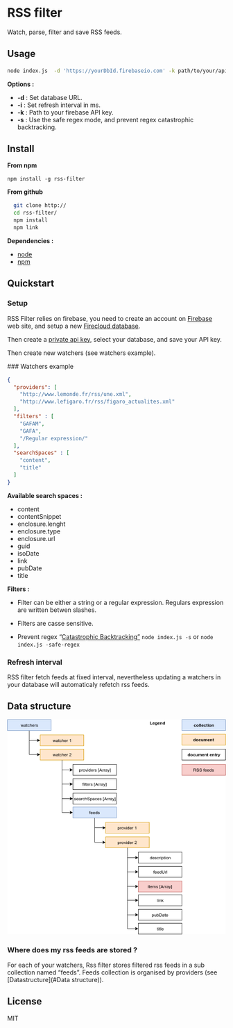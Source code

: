 # RSS filter
Watch, parse, filter and save RSS feeds.

## Usage

```bash
node index.js  -d 'https://yourDbId.firebaseio.com' -k path/to/your/api/key -i 600000
```
__Options :__

* __-d__ : Set database URL.
* __-i__ : Set refresh interval in ms.
* __-k__ : Path to your firebase API key.
* __-s__ : Use the safe regex mode, and prevent regex catastrophic backtracking.

## Install

__From npm__

```
npm install -g rss-filter
```

__From github__

```bash
  git clone http://
  cd rss-filter/
  npm install
  npm link
```
__Dependencies :__

* [node](https://nodejs.org/en/)
* [npm](https://www.npmjs.com/get-npm)

## Quickstart
### Setup

RSS Filter relies on firebase, you need to create an account on [Firebase](https://console.firebase.google.com/) web site, and setup a new [Firecloud database](https://firebase.google.com/docs/firestore/quickstart).

Then create a [private api key](https://console.firebase.google.com/project/_/settings/serviceaccounts/adminsdk), select your database, and save your API key.

Then create new watchers (see watchers example).

### Watchers example
```json
{
  "providers": [
    "http://www.lemonde.fr/rss/une.xml",
    "http://www.lefigaro.fr/rss/figaro_actualites.xml"
  ],
  "filters" : [
    "GAFAM",
    "GAFA",
    "/Regular expression/"
  ],
  "searchSpaces" : [
    "content",
    "title"
  ]
}
```

__Available search spaces :__

* content
* contentSnippet
* enclosure.lenght
* enclosure.type
* enclosure.url
* guid
* isoDate
* link
* pubDate
* title

__Filters :__

* Filter can be either a string or a regular expression. Regulars expression are written betwen slashes.

* Filters are casse sensitive.

* Prevent regex “[Catastrophic Backtracking”](http://regular-expressions.mobi/catastrophic.html) `node index.js -s` or `node index.js -safe-regex`

### Refresh interval
RSS filter fetch feeds at fixed interval, nevertheless updating a watchers in your database will automaticaly refetch rss feeds.

## Data structure

![Data structure](image/dataStruct.png)

### Where does my rss feeds are stored ?

For each of your watchers, Rss filter stores filtered rss feeds in a sub collection named “feeds”. Feeds collection is organised by providers (see [Datastructure](#Data structure)).

## License

MIT
